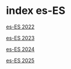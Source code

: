 # index es-ES

<a href="./2022">es-ES 2022</a>

<a href="./2023">es-ES 2023</a>

<a href="./2024">es-ES 2024</a>

<a href="./2025">es-ES 2025</a>
